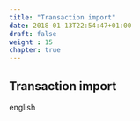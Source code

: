 ```yaml
---
title: "Transaction import"
date: 2018-01-13T22:54:47+01:00
draft: false
weight : 15
chapter: true
---
```

## Transaction import
english
